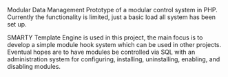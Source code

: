 Modular Data Management Prototype of a modular control system in PHP. Currently the functionality is limited, just a basic load all system has been set up.

SMARTY Template Engine is used in this project, the main focus is to develop a simple module hook system which can be used in other projects. Eventual hopes are to have modules be controlled via SQL with an administration system for configuring, installing, uninstalling, enabling, and disabling modules.